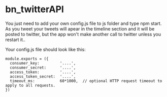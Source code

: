 # bn_twitterAPI

You just need to add your own config.js file to js folder and type npm start. As you tweet your tweets will apear in the timeline section and it will be posted to twitter, but the app won't make another call to twitter unless you restart it..

Your config.js file should look like this:
```
module.exports = ({
  consumer_key:         '....',
  consumer_secret:      '....',
  access_token:         '....',
  access_token_secret:  '....',
  timeout_ms:           60*1000,  // optional HTTP request timeout to apply to all requests.
})
```
